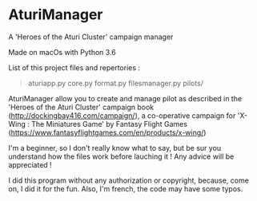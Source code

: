 # AturiManager
A 'Heroes of the Aturi Cluster' campaign manager

Made on macOs with Python 3.6

List of this project files and repertories :
> aturiapp.py
> core.py
> format.py
> filesmanager.py
> pilots/

AturiManager allow you to create and manage pilot as described in the 'Heroes of the Aturi Cluster' campaign book (http://dockingbay416.com/campaign/), a co-operative campaign for 'X-Wing : The Miniatures Game' by Fantasy Flight Games (https://www.fantasyflightgames.com/en/products/x-wing/)

I'm a beginner, so I don't really know what to say, but be sur you understand how the files work before lauching it ! 
Any advice will be appreciated !

I did this program without any authorization or copyright, because, come on, I did it for the fun.
Also, I'm french, the code may have some typos.
